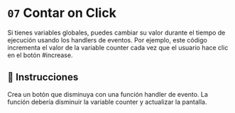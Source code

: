 # `07` Contar on Click

Si tienes variables globales, puedes cambiar su valor durante el tiempo de ejecución usando los handlers de eventos. Por ejemplo, este código incrementa el valor de la variable counter cada vez que el usuario hace clic en el botón #increase.

## 📝 Instrucciones

Crea un botón que disminuya con una función handler de evento. La función debería disminuir la variable counter y actualizar la pantalla.
